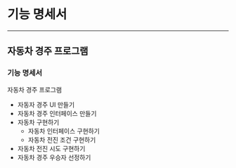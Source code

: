 # 기능 명세서

---

## 자동차 경주 프로그램

### 기능 명세서

자동차 경주 프로그램
* 자동자 경주 UI 만들기
* 자동차 경주 인터페이스 만들기
* 자동차 구현하기
  * 자동차 인터페이스 구현하기
  * 자동차 전진 조건 구현하기
* 자동차 전진 시도 구현하기
* 자동차 경주 우승자 선정하기
